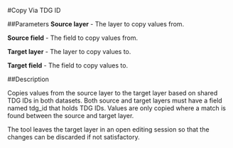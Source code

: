 #Copy Via TDG ID

##Parameters
**Source layer** - The layer to copy values from.

**Source field** - The field to copy values from.

**Target layer** - The layer to copy values to.

**Target field** - The field to copy values to.

##Description

Copies values from the source layer to the target layer based on shared
TDG IDs in both datasets. Both source and target layers must have a field
named tdg_id that holds TDG IDs. Values are only copied where a match is
found between the source and target layer.

The tool leaves the target layer in an open editing session so that the
changes can be discarded if not satisfactory.
